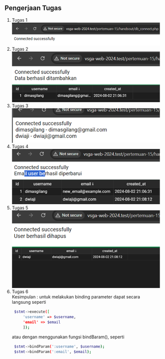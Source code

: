 ## Pengerjaan Tugas
1. Tugas 1 <br/>
   ![tugas 1](/pertemuan-15/handsout/doc/tugas1.png)
2. Tugas 2 <br/>
   ![tugas 2.1](/pertemuan-15/handsout/doc/tugas2-1.png) <br/>
   ![tugas 2.2](/pertemuan-15/handsout/doc/tugas2-2.png)
3. Tugas 3 <br/>
   ![tugas 2.2](/pertemuan-15/handsout/doc/tugas3.png)
4. Tugas 4 <br/>
   ![tugas 4](/pertemuan-15/handsout/doc/tugas4-1.png) <br/>
   ![tugas 4](/pertemuan-15/handsout/doc/tugas4-2.png)
5. Tugas 5 <br/>
   ![tugas 5.1](/pertemuan-15/handsout/doc/tugas5-1.png) <br/>
   ![tugas 5.2](/pertemuan-15/handsout/doc/tugas5-2.png)
6. Tugas 6 <br/>
   Kesimpulan : untuk melakukan binding parameter dapat secara langsung seperti
   ```bash
    $stmt->execute([
        'username' => $username,
        'email' => $email
        ]);
   ```
   atau dengan menggunakan fungsi bindBaram(), seperti
   ```bash
    $stmt->bindParam(':username', $username);
    $stmt->bindParam(':email', $email);
   ```